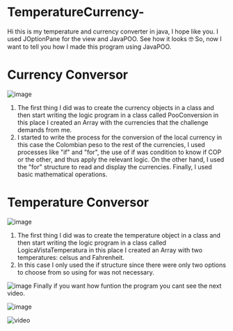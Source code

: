 # TemperatureCurrency-
Hi this is my temperature and currency converter in java, I hope like you. I used JOptionPane for the view and JavaPOO. See how it looks 🤓
So, now I want to tell you how I made this program using JavaPOO.

# Currency Conversor

![image](https://github.com/Diana020828/TemperatureCurrency-/assets/114787151/46b93791-b485-4058-b425-8e07328d5c7b)

1. The first thing I did was to create the currency objects in a class and then start writing the logic program in a class called PooConversion in this place I created an Array with the currencies that the challenge demands from me. 
2. I started to write the process for the conversion of the local currency in this case the Colombian peso to the rest of the currencies, I used processes like "if" and "for", the use of if was condition to know if COP or the other, and thus apply the relevant logic. On the other hand, I used the "for" structure to read and display the currencies. Finally, I used basic mathematical operations.



# Temperature Conversor

![image](https://github.com/Diana020828/TemperatureCurrency-/assets/114787151/9c0fd79c-2058-46eb-9641-590799a8c2fe)

1. The first thing I did was to create the temperature object in a class and then start writing the logic program in a class called LogicaVistaTemperatura in this place I created an Array with two temperatures: celsus and Fahrenheit.
2. In this case I only used the if structure since there were only two options to choose from so using for was not necessary.


![image](https://github.com/Diana020828/TemperatureCurrency-/assets/114787151/89f36413-e770-40aa-8734-0023bbc9fef3)
Finally if you want how funtion the program you cant see the next video.

![image](https://github.com/Diana020828/TemperatureCurrency-/assets/114787151/c039ea77-5e4f-4f27-85d1-1ad55b174dc9)

![video](https://youtu.be/ALYzwubYYFQ)



